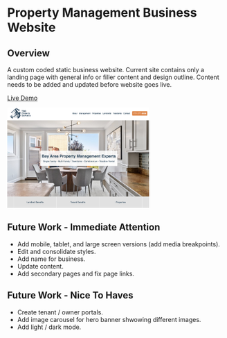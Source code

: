 # Property Management Business Website

## Overview

A custom coded static business website. Current site contains only a landing page with general info or filler content and design outline. Content needs to be added and updated before website goes live.

[Live Demo](https://dukdukg00se.github.io/todo-list/)

<img src="./src/img/home-screenshot.png" width="65%">

## Future Work - Immediate Attention

- Add mobile, tablet, and large screen versions (add media breakpoints).
- Edit and consolidate styles.
- Add name for business.
- Update content.
- Add secondary pages and fix page links.

## Future Work - Nice To Haves

- Create tenant / owner portals.
- Add image carousel for hero banner shwowing different images.
- Add light / dark mode.

